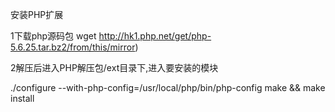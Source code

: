 安装PHP扩展

1下载php源码包 wget http://hk1.php.net/get/php-5.6.25.tar.bz2/from/this/mirror) 

2解压后进入PHP解压包/ext目录下,进入要安装的模块

./configure --with-php-config=/usr/local/php/bin/php-config
make && make install
